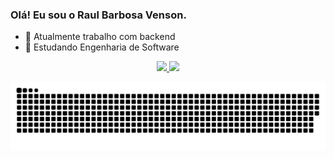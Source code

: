 ### Olá! Eu sou o Raul Barbosa Venson.


- 🔭 Atualmente trabalho com backend
- 🌱 Estudando Engenharia de Software

<div align="center">
  <a href="https://github.com/raulvenson">
  <img height="180em" src="https://github-readme-stats.vercel.app/api?username=raulvenson&show_icons=true&theme=highcontrast&include_all_commits=true&count_private=true"/>
  <img height="180em" src="https://github-readme-stats.vercel.app/api/top-langs/?username=raulvenson&layout=compact&langs_count=7&theme=highcontrast"/>
</div>

  ![Snake animation](https://github.com/Luan-Tomiozzo/Luan-Tomiozzo/blob/output/github-contribution-grid-snake.svg)
